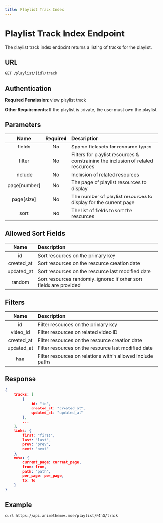 ```yaml
---
title: Playlist Track Index
---
```


# Playlist Track Index Endpoint

The playlist track index endpoint returns a listing of tracks for the playlist.

## URL

```sh
GET /playlist/{id}/track
```

## Authentication

**Required Permission**: view playlist track

**Other Requirements**: If the playlist is private, the user must own the playlist

## Parameters

| Name         | Required | Description                                                                      |
| :----------: | :------: | :------------------------------------------------------------------------------- |
| fields       | No       | Sparse fieldsets for resource types                                              |
| filter       | No       | Filters for playlist resources & constraining the inclusion of related resources |
| include      | No       | Inclusion of related resources                                                   |
| page[number] | No       | The page of playlist resources to display                                        |
| page[size]   | No       | The number of playlist resources to display for the current page                 |
| sort         | No       | The list of fields to sort the resources                                         |

## Allowed Sort Fields

|    Name    | Description                                                         |
| :--------: | :------------------------------------------------------------------ |
| id         | Sort resources on the primary key                                   |
| created_at | Sort resources on the resource creation date                        |
| updated_at | Sort resources on the resource last modified date                   |
| random     | Sort resources randomly. Ignored if other sort fields are provided. |

## Filters

|    Name    | Description                                                        |
| :--------: | :----------------------------------------------------------------- |
| id         | Filter resources on the primary key                                |
| video_id   | Filter resources on related video ID                               |
| created_at | Filter resources on the resource creation date                     |
| updated_at | Filter resources on the resource last modified date                |
| has        | Filter resources on relations within allowed include paths         |

## Response

```json
{
    tracks: [
        {
            id: "id",
            created_at: "created_at",
            updated_at: "updated_at"
        },
        ...
    ],
    links: {
        first: "first",
        last: "last",
        prev: "prev",
        next: "next"
    },
    meta: {
        current_page: current_page,
        from: from,
        path: "path",
        per_page: per_page,
        to: to
    }
}
```

## Example

```bash
curl https://api.animethemes.moe/playlist/N4hG/track
```